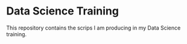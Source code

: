 # Data Science Training
This repository contains the scrips I am producing in my Data Science training. 
